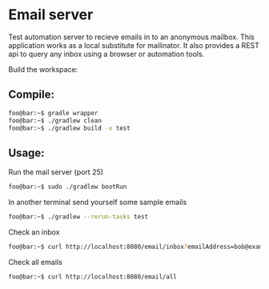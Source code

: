# Email server
Test automation server to recieve emails in to an anonymous mailbox. This application works as a local substitute for mailinator. It also provides a REST api to query any inbox using a browser or automation tools.

Build the workspace:
## Compile:
```bash
foo@bar:~$ gradle wrapper
foo@bar:~$ ./gradlew clean
foo@bar:~$ ./gradlew build -x test
```

## Usage:
Run the mail server (port 25)
```bash
foo@bar:~$ sudo ./gradlew bootRun
```

In another terminal send yourself some sample emails
```bash
foo@bar:~$ ./gradlew --rerun-tasks test
```

Check an inbox
```bash
foo@bar:~$ curl http://localhost:8080/email/inbox?emailAddress=bob@example.com
```

Check all emails
```bash
foo@bar:~$ curl http://localhost:8080/email/all
```
